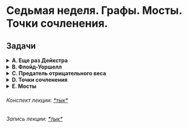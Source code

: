 # Седьмая неделя. Графы. Мосты. Точки сочленения.
## Задачи

<details><summary> 
<strong>A. Еще раз Дейкстра</strong>
</summary>

### A. Еще раз Дейкстра

Ограничение времени: 1 секунда  
Ограничение памяти: 128Mb

Дан ориентированный граф, рёбрам которого приписаны некоторые неотрицательные веса (длины). Найти длину кратчайшего пути из вершины \( s \) в вершину \( t \).

**Формат ввода**  
В первой строке заданы три числа: число вершин в графе \( N \) (\( N \leq 2 \cdot 10^5 \)), номера вершин \( s \) и \( t \). Далее идёт матрица смежности графа, то есть \( N \) строк, в каждой из которых записано \( N \) чисел. \( j \)-е число в \( i \)-й строке матрицы смежности задает длину ребра, ведущего из \( i \)-й вершины в \( j \)-ю. Длины могут принимать любые значения от 0 до \( 10^5 \), число -1 означает отсутствие соответствующего ребра. Гарантируется, что на главной диагонали матрицы стоят нули.

**Формат вывода**  
Выведите одно число — минимальную длину пути. Если пути не существует, выведите -1.

**Пример**

Ввод:
```
3 1 2
0 -1 3
7 0 1
2 -1 0
```

Вывод:
```
-1
```

###### *Решение: [\*тык\*](a.cpp)*

</details>

<details><summary> 
<strong>B. Флойд-Уоршелл</strong>
</summary>

### B. Флойд-Уоршелл

Ограничение времени: 0.2 секунды  
Ограничение памяти: 16Mb

Полный ориентированный взвешенный граф задан матрицей смежности. Постройте матрицу кратчайших путей между его вершинами. Гарантируется, что в графе нет циклов отрицательного веса.

**Формат ввода**  
В первой строке вводится единственное число \( N \) (1 ≤ \( N \) ≤ 100) — количество вершин графа. В следующих \( N \) строках по \( N \) чисел задается матрица смежности графа (j-е число в i-й строке соответствует весу ребра из вершины i в вершину j). Все числа по модулю не превышают 100. На главной диагонали матрицы всегда нули.

**Формат вывода**  
Выведите \( N \) строк по \( N \) чисел — матрицу кратчайших расстояний между парами вершин. j-е число в i-й строке должно быть равно весу кратчайшего пути из вершины i в вершину j.

**Пример**

Ввод:
```
4
0 5 9 100
100 0 2 8
100 100 0 7
4 100 100 0
```

Вывод:
```
0 5 7 13 
12 0 2 8 
11 16 0 7 
4 9 11 0 
```

###### *Решение: [\*тык\*](b.cpp)*

</details>

<details><summary> 
<strong>C. Предатель отрицательного веса</strong>
</summary>

### C. Предатель отрицательного веса

Ограничение времени: 0.2 секунды  
Ограничение памяти: 16Mb

Вы член команды на космическом корабле в игре Among Us. Однако, один из ваших товарищей — скрытый враг, который пытается помешать вам выполнить миссию. Ваша задача — найти кратчайшие пути от вашей текущей позиции на вершине 1 до каждой другой вершины в графе.

Граф содержит отрицательно взвешенные ребра, но при этом не имеет отрицательных циклов. Это означает, что вам не нужно беспокоиться о бесконечном цикле отрицательного веса, который мог бы затянуть вашу команду в бесконечный круг. Однако, вы все еще должны быть осторожны и находиться начеку, чтобы избежать других ловушек, которые может подготовить скрытый враг, чтобы остановить вас.

Сможете ли вы обнаружить скрытого врага и найти кратчайший путь к каждой вершине, чтобы выполнить миссию команды и спасти корабль?

**Формат ввода**  
Число вершин равно \( N \) (1 ≤ \( N \) ≤ 100), а число ребер равно \( M \) (0 ≤ \( M \) ≤ 10000). В следующих строках идет \( M \) троек чисел, описывающих ребра: начало, конец и вес (целое число от -100 до 100).

**Формат вывода**  
Программа должна вывести \( N \) чисел — веса кратчайших путей от вершины 1 до всех остальных. Если нельзя прийти от первой вершины до некоторой, то вместо усилия выведите число 30000.

**Пример**

Ввод:
```
6 4
1 2 10
2 3 10
1 3 100
4 5 -10
```

Вывод:
```
0 10 20 30000 30000 30000 
```

###### *Решение: [\*тык\*](c.cpp)*

</details>

<details><summary> 
<strong>D. Точки сочленения</strong>
</summary>

### D. Точки сочленения

Ограничение времени: 1 секунда  
Ограничение памяти: 64Mb

Найдите точки сочленения в неориентированном графе.

**Формат ввода**  
Первая строка входного файла содержит два натуральных числа \( n \) и \( m \) — количества вершин и рёбер графа соответственно (1 ≤ \( n \) ≤ 20000, 1 ≤ \( m \) ≤ 200000).

Ребро номер \( i \) описывается двумя натуральными числами \( b_i \), \( e_i \) — номерами концов ребра (1 ≤ \( b_i \), \( e_i \) ≤ \( n \)).

**Формат вывода**  
Первая строка выходного файла должна содержать одно натуральное число \( b \) — количество точек сочленения в заданном графе. На следующих \( b \) строках выведите \( b \) целых чисел — номера вершин, которые являются точками сочленения, в возрастающем порядке.

**Пример**

Ввод:
```
9 12
1 2
2 3
4 5
2 6
2 7
8 9
1 3
1 4
1 5
6 7
3 8
3 9
```

Вывод:
```
3
1
2
3
```

###### *Решение: [\*тык\*](d.cpp)*

</details>

<details><summary> 
<strong>E. Мосты</strong>
</summary>

### E. Мосты

Ограничение времени: 2 секунды  
Ограничение памяти: 256.0 Мб

Дан неориентированный (быть может несвязный) граф. Требуется найти все мосты в нем.

**Формат ввода**  
В первой строке входного файла два натуральных числа \( n \) и \( m \) (1 ≤ \( n \) ≤ 20000, 1 ≤ \( m \) ≤ 200000) — количество вершин и рёбер в графе соответственно. Далее в \( m \) строках перечислены рёбра графа. Каждое ребро задается парой чисел — номерами начальной и конечной вершин соответственно.

**Формат вывода**  
Первая строка выходного файла должна содержать одно натуральное число \( b \) — количество мостов в заданном графе. На следующей строке выведите \( b \) чисел — номера ребер, которые являются мостами, в возрастающем порядке. Ребра нумеруются с единицы в том порядке, в котором они заданы во входном файле.

**Пример**

Ввод:
```
6 7
1 2
2 3
3 4
1 3
4 5
4 6
5 6
```

Вывод:
```
1
3
```

**Примечания**  
В графе могут быть как петли, так и кратные ребра.

###### *Решение: [\*тык\*](e.cpp) (не доделано)*

</details>

###### *Конспект лекции: [\*тык\*](aads-lecture-7.pdf)*
###### *Запись лекции: [\*тык\*](https://youtu.be/ZevNNELFMpg)*